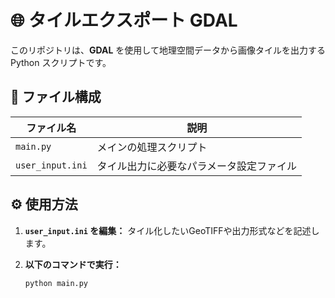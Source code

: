 # 🌐 タイルエクスポート GDAL

このリポジトリは、**GDAL** を使用して地理空間データから画像タイルを出力する Python スクリプトです。

## 📁 ファイル構成

| ファイル名         | 説明                                 |
|-------------------|--------------------------------------|
| `main.py`         | メインの処理スクリプト              |
| `user_input.ini`  | タイル出力に必要なパラメータ設定ファイル |

## ⚙️ 使用方法

1. **`user_input.ini` を編集：**
   タイル化したいGeoTIFFや出力形式などを記述します。

2. **以下のコマンドで実行：**
   ```bash
   python main.py
